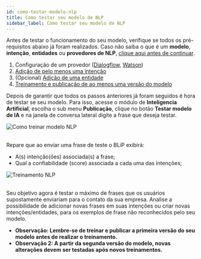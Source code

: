 ```yaml
---
id: como-testar-modelo-nlp
title: Como testar seu modelo de NLP
sidebar_label: Como testar seu modelo de NLP
---
```


Antes de testar o funcionamento do seu modelo, verifique se todos os pré-requisitos abaixo já foram realizados. Caso não saiba o que é um **modelo**, **intenção**, **entidades** ou **provedores de NLP**, [clique aqui antes de continuar](https://help.blip.ai/hc/pt-br/articles/360001204332-Conceitos-b%C3%A1sicos-para-utilizar-NLP-e-IA-em-chatbots).

1. Configuração de um provedor ([Dialogflow](https://help.blip.ai/hc/pt-br/articles/360017477712-Como-configurar-o-DialogFlow-como-um-provedor-de-Intelig%C3%AAncia-Artificial), [Watson](https://help.blip.ai/hc/pt-br/articles/360019263231-Como-configurar-o-Watson-Assistant-como-um-provedor-de-Intelig%C3%AAncia-Artificial))
2. [Adição de pelo menos uma intenção](https://help.blip.ai/hc/pt-br/articles/360000646132-Como-criar-uma-inten%C3%A7%C3%A3o)
3. (Opcional) [Adição de uma entidade](https://help.blip.ai/hc/pt-br/articles/360000646072-Como-criar-uma-entidade-)
4. [Treinamento e publicação de ao menos uma versão do modelo](https://help.blip.ai/hc/pt-br/articles/360000646172-Treinando-e-publicando-seu-modelo-de-intelig%C3%AAncia-artificial)

Depois de garantir que todos os passos anteriores já foram seguidos é hora de testar se seu modelo. Para isso, acesse o módulo de **Inteligencia Artificial**, escolha o sub menu **Publicação**, clique no botão **Testar modelo de IA** e na janela de conversa lateral digite a frase que deseja testar.

![Como treinar modelo NLP](/img/ai/nlp/nlp-como-testar-modelo-nlp-1.png)<br><br>

Repare que ao enviar uma frase de teste o BLiP exibirá:
* A(s) intenção(ões) associada(s) a frase;
* Qual a confiabilidade (score) associada a cada uma das intenções; 

![Treinamento NLP](/img/ai/nlp/nlp-como-testar-modelo-nlp-2.png)<br><br>

Seu objetivo agora é testar o máximo de frases que os usuários supostamente enviariam para o contato da sua empresa. Analise a possibilidade de adicionar novas frases em suas intenções ou criar novas intenções/entidades, para os exemplos de frase não reconhecidos pelo seu modelo.

* **Observação: Lembre-se de treinar e publicar a primeira versão do seu modelo antes de realizar o treinamento.**
* **Observação 2: A partir da segunda versão do modelo, novas alterações devem ser testadas após novos treinamentos.**


<!-- Rating frame -->
<script type="text/javascript" src="/scripts/rating.js"/>